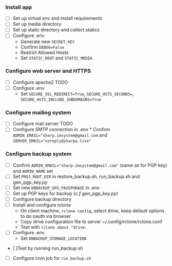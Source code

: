 ### Install app
- [ ] Set up virtual env and install requirements
- [ ] Set up media directory
- [ ] Set up static directory and collect statics  
- [ ] Configure .env
  * Generate new `SECRET_KEY`
  * Confirm `DEBUG=False`
  * Restrict Allowed Hosts
  * Set `STATIC_ROOT` and `STATIC_MEDIA`
    
### Configure web server and HTTPS
- [ ] Configure apache2 TODO
- [ ] Configure .env
   * Set `SECURE_SSL_REDIRECT=True`, `SECURE_HSTS_SECONDS=`, `SECURE_HSTS_INCLUDE_SUBDOMAINS=True`
    
### Configure mailing system
- [ ] Configure mail server TODO
- [ ] Configure SMTP connection in .env 
      * Confirm `ADMIN_EMAIL="sharp.imsystem@gmail.com` and `SERVER_EMAIL="noreply@sharpa.live"`

### Configure backup system
- [ ] Confirm `ADMIN_EMAIL="sharp.imsystem@gmail.com"` (same as for PGP key) and `ADMIN_NAME` set
- [ ] Set `PROJ_ROOT_DIR` in restore_backup.sh, run_backup.sh and gen_pgp_key.py
- [ ] Set new `DBBACKUP_GPG_PASSPHRASE` in .env
- [ ] Set up PGP keys for backup (_c.f gen_pgp_key.py_)
- [ ] Configure backup directory
- [ ] Install and configure rclone
    * On client machine, `rclone config`, select drive, keep default options to do oauth via browser
    * Copy drive configuration file to server ~/.config/rclone/rclone.conf
    * Test with `rclone about "drive:`
- [ ] Configure .env
    * Set `DBBACKUP_STORAGE_LOCATION`
- [ ]Test by running run_backup.sh
- [ ] Configure cron job for `run_backup.sh`

